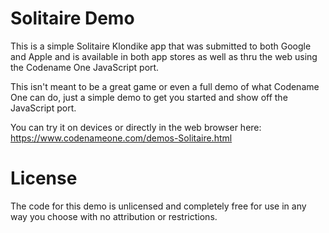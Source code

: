# Solitaire Demo

This is a simple Solitaire Klondike app that was submitted to both Google and Apple and is available in both app stores as well as thru the web using the Codename One JavaScript port.

This isn't meant to be a great game or even a full demo of what Codename One can do, just a simple demo to get you started and show off the JavaScript port.

You can try it on devices or directly in the web browser here: https://www.codenameone.com/demos-Solitaire.html

# License 

The code for this demo is unlicensed and completely free for use in any way you choose with no attribution or restrictions.
